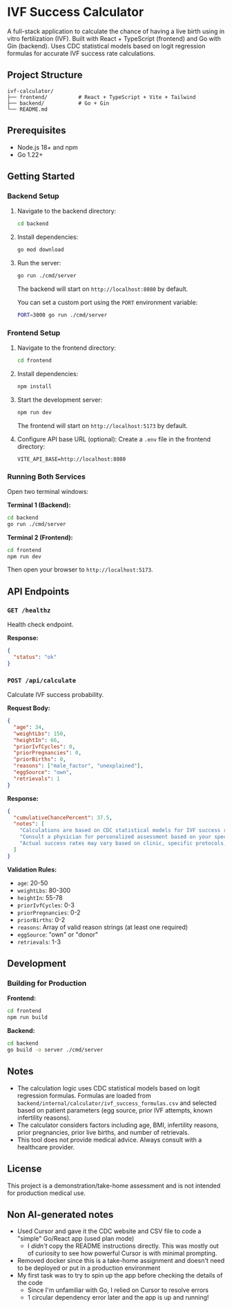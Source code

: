 # IVF Success Calculator

A full-stack application to calculate the chance of having a live birth using in vitro fertilization (IVF). Built with React + TypeScript (frontend) and Go with Gin (backend). Uses CDC statistical models based on logit regression formulas for accurate IVF success rate calculations.

## Project Structure

```
ivf-calculator/
├── frontend/          # React + TypeScript + Vite + Tailwind
├── backend/           # Go + Gin
└── README.md
```

## Prerequisites

- Node.js 18+ and npm
- Go 1.22+

## Getting Started

### Backend Setup

1. Navigate to the backend directory:
   ```bash
   cd backend
   ```

2. Install dependencies:
   ```bash
   go mod download
   ```

3. Run the server:
   ```bash
   go run ./cmd/server
   ```

   The backend will start on `http://localhost:8080` by default.

   You can set a custom port using the `PORT` environment variable:
   ```bash
   PORT=3000 go run ./cmd/server
   ```

### Frontend Setup

1. Navigate to the frontend directory:
   ```bash
   cd frontend
   ```

2. Install dependencies:
   ```bash
   npm install
   ```

3. Start the development server:
   ```bash
   npm run dev
   ```

   The frontend will start on `http://localhost:5173` by default.

4. Configure API base URL (optional):
   Create a `.env` file in the frontend directory:
   ```
   VITE_API_BASE=http://localhost:8080
   ```

### Running Both Services

Open two terminal windows:

**Terminal 1 (Backend):**
```bash
cd backend
go run ./cmd/server
```

**Terminal 2 (Frontend):**
```bash
cd frontend
npm run dev
```

Then open your browser to `http://localhost:5173`.

## API Endpoints

### `GET /healthz`
Health check endpoint.

**Response:**
```json
{
  "status": "ok"
}
```

### `POST /api/calculate`
Calculate IVF success probability.

**Request Body:**
```json
{
  "age": 34,
  "weightLbs": 150,
  "heightIn": 66,
  "priorIvfCycles": 0,
  "priorPregnancies": 0,
  "priorBirths": 0,
  "reasons": ["male_factor", "unexplained"],
  "eggSource": "own",
  "retrievals": 1
}
```

**Response:**
```json
{
  "cumulativeChancePercent": 37.5,
  "notes": [
    "Calculations are based on CDC statistical models for IVF success rates.",
    "Consult a physician for personalized assessment based on your specific medical history.",
    "Actual success rates may vary based on clinic, specific protocols, and individual factors."
  ]
}
```

**Validation Rules:**
- `age`: 20-50
- `weightLbs`: 80-300
- `heightIn`: 55-78
- `priorIvfCycles`: 0-3
- `priorPregnancies`: 0-2
- `priorBirths`: 0-2
- `reasons`: Array of valid reason strings (at least one required)
- `eggSource`: "own" or "donor"
- `retrievals`: 1-3

## Development

### Building for Production

**Frontend:**
```bash
cd frontend
npm run build
```

**Backend:**
```bash
cd backend
go build -o server ./cmd/server
```

## Notes

- The calculation logic uses CDC statistical models based on logit regression formulas. Formulas are loaded from `backend/internal/calculator/ivf_success_formulas.csv` and selected based on patient parameters (egg source, prior IVF attempts, known infertility reasons).
- The calculator considers factors including age, BMI, infertility reasons, prior pregnancies, prior live births, and number of retrievals.
- This tool does not provide medical advice. Always consult with a healthcare provider.

## License

This project is a demonstration/take-home assessment and is not intended for production medical use.


## Non AI-generated notes 

- Used Cursor and gave it the CDC website and CSV file to code a "simple" Go/React app (used plan mode)
   - I *didn't* copy the README instructions directly. This was mostly out of curiosity to see how powerful Cursor is with minimal prompting.
- Removed docker since this is a take-home assignment and doesn't need to be deployed or put in a production environment
- My first task was to try to spin up the app before checking the details of the code
   - Since I'm unfamiliar with Go, I relied on Cursor to resolve errors
   - 1 circular dependency error later and the app is up and running!
   